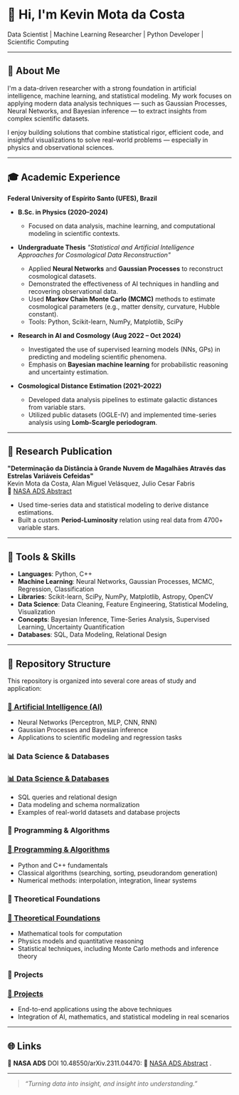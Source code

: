 # 👋 Hi, I'm Kevin Mota da Costa

Data Scientist | Machine Learning Researcher | Python Developer | Scientific Computing

---

## 📌 About Me

I'm a data-driven researcher with a strong foundation in artificial intelligence, machine learning, and statistical modeling. My work focuses on applying modern data analysis techniques — such as Gaussian Processes, Neural Networks, and Bayesian inference — to extract insights from complex scientific datasets.

I enjoy building solutions that combine statistical rigor, efficient code, and insightful visualizations to solve real-world problems — especially in physics and observational sciences.

---

## 🎓 Academic Experience

**Federal University of Espírito Santo (UFES), Brazil**

* **B.Sc. in Physics (2020–2024)**

  * Focused on data analysis, machine learning, and computational modeling in scientific contexts.

* **Undergraduate Thesis**
  *"Statistical and Artificial Intelligence Approaches for Cosmological Data Reconstruction"*

  * Applied **Neural Networks** and **Gaussian Processes** to reconstruct cosmological datasets.
  * Demonstrated the effectiveness of AI techniques in handling and recovering observational data.
  * Used **Markov Chain Monte Carlo (MCMC)** methods to estimate cosmological parameters (e.g., matter density, curvature, Hubble constant).
  * Tools: Python, Scikit-learn, NumPy, Matplotlib, SciPy

* **Research in AI and Cosmology (Aug 2022 – Oct 2024)**

  * Investigated the use of supervised learning models (NNs, GPs) in predicting and modeling scientific phenomena.
  * Emphasis on **Bayesian machine learning** for probabilistic reasoning and uncertainty estimation.

* **Cosmological Distance Estimation (2021–2022)**

  * Developed data analysis pipelines to estimate galactic distances from variable stars.
  * Utilized public datasets (OGLE-IV) and implemented time-series analysis using **Lomb-Scargle periodogram**.

---

## 📄 Research Publication

**"Determinação da Distância à Grande Nuvem de Magalhães Através das Estrelas Variáveis Cefeidas"**  
Kevin Mota da Costa, Alan Miguel Velásquez, Julio Cesar Fabris  
📄 [NASA ADS Abstract](https://ui.adsabs.harvard.edu/abs/2023arXiv231104470M/abstract) 


* Used time-series data and statistical modeling to derive distance estimations.
* Built a custom **Period-Luminosity** relation using real data from 4700+ variable stars.

---

## 💼 Tools & Skills

* **Languages**: Python, C++
* **Machine Learning**: Neural Networks, Gaussian Processes, MCMC, Regression, Classification
* **Libraries**: Scikit-learn, SciPy, NumPy, Matplotlib, Astropy, OpenCV
* **Data Science**: Data Cleaning, Feature Engineering, Statistical Modeling, Visualization
* **Concepts**: Bayesian Inference, Time-Series Analysis, Supervised Learning, Uncertainty Quantification
* **Databases**: SQL, Data Modeling, Relational Design

---

## 📁 Repository Structure

This repository is organized into several core areas of study and application:

<h3 id="ai"> <a href="https://www.google.com">🧠 Artificial Intelligence (AI)</a></h3>

* Neural Networks (Perceptron, MLP, CNN, RNN)
* Gaussian Processes and Bayesian inference
* Applications to scientific modeling and regression tasks

### 📊 **Data Science & Databases**
<h3 id="ai"> <a href="https://www.google.com">📊 Data Science & Databases</a></h3>

* SQL queries and relational design
* Data modeling and schema normalization
* Examples of real-world datasets and database projects

### 💪 **Programming & Algorithms**
<h3 id="ai"> <a href="https://www.google.com">💪 Programming & Algorithms</a></h3>

* Python and C++ fundamentals
* Classical algorithms (searching, sorting, pseudorandom generation)
* Numerical methods: interpolation, integration, linear systems

### 📘 **Theoretical Foundations**
<h3 id="ai"> <a href="https://www.google.com">📘 Theoretical Foundations</a></h3>

* Mathematical tools for computation
* Physics models and quantitative reasoning
* Statistical techniques, including Monte Carlo methods and inference theory

### 🧪 **Projects**
<h3 id="ai"> <a href="https://www.google.com">🧪 Projects</a></h3>

* End-to-end applications using the above techniques
* Integration of AI, mathematics, and statistical modeling in real scenarios

---

## 🌐 Links

🔗 **NASA ADS** DOI 10.48550/arXiv.2311.04470: 📄 [NASA ADS Abstract](https://ui.adsabs.harvard.edu/abs/2023arXiv231104470M/abstract) .

---

> *“Turning data into insight, and insight into understanding.”*
